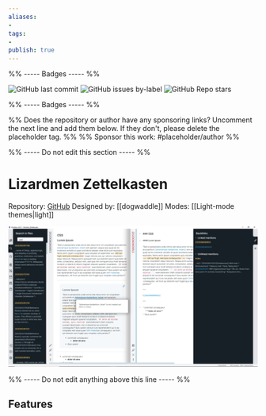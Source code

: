 ```yaml
---
aliases:
- 
tags: 
- 
publish: true
---
```


%% ----- Badges ----- %%

![GitHub last commit](https://img.shields.io/github/last-commit/dogwaddle/lizardmen-zettelkasten?color=573E7A&label=last%20update&logo=github&style=for-the-badge)
![GitHub issues by-label](https://img.shields.io/github/issues/dogwaddle/lizardmen-zettelkasten/help%20wanted?color=573E7A&logo=github&style=for-the-badge) 
![GitHub Repo stars](https://img.shields.io/github/stars/dogwaddle/lizardmen-zettelkasten?color=573E7A&logo=github&style=for-the-badge)

%% ----- Badges ----- %%

%% Does the repository or author have any sponsoring links? Uncomment the next line and add them below. If they don't, please delete the placeholder tag. %%
%% Sponsor this work: #placeholder/author %%

%% ----- Do not edit this section ----- %%

# Lizardmen Zettelkasten

Repository: [GitHub](https://github.com/dogwaddle/lizardmen-zettelkasten)
Designed by: [[dogwaddle]]
Modes: [[Light-mode themes|light]]



![screenshot](https://github.com/dogwaddle/lizardmen-zettelkasten/raw/main/screenshot.png)

%% ----- Do not edit anything above this line ----- %% 

## Features


